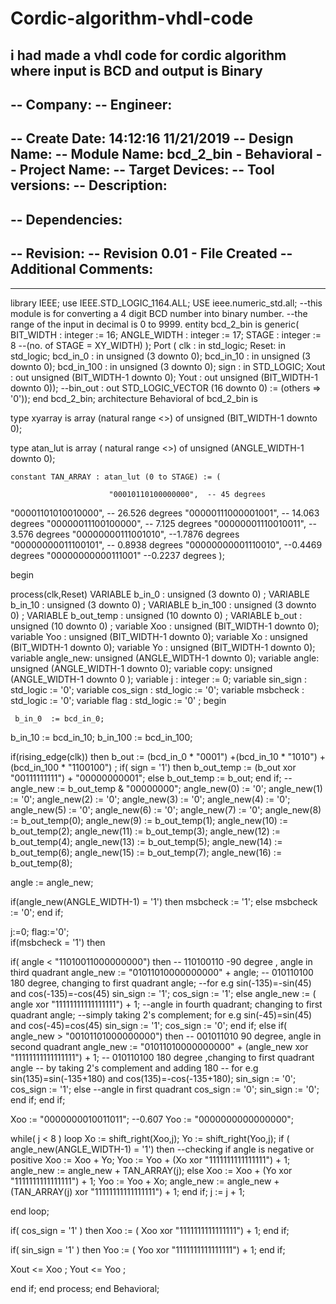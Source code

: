 # Cordic-algorithm-vhdl-code
i had made a vhdl code for cordic algorithm where input is BCD and output is Binary
----------------------------------------------------------------------------------
-- Company:
-- Engineer:
--
-- Create Date:    14:12:16 11/21/2019
-- Design Name:
-- Module Name:    bcd_2_bin - Behavioral
-- Project Name:
-- Target Devices:
-- Tool versions:
-- Description:
--
-- Dependencies:
--
-- Revision:
-- Revision 0.01 - File Created
-- Additional Comments:
--
----------------------------------------------------------------------------------
library IEEE;
use IEEE.STD_LOGIC_1164.ALL;
USE ieee.numeric_std.all;
--this module is for converting a 4 digit BCD number into binary number.
--the range of the input in decimal is 0 to 9999.
entity bcd_2_bin is
generic(
    BIT_WIDTH    : integer := 16;
    ANGLE_WIDTH : integer := 17;
    STAGE       : integer := 8 --(no. of STAGE = XY_WIDTH)
        );
Port ( clk   : in  std_logic;
Reset: in std_logic;
bcd_in_0 : in unsigned (3 downto 0);
bcd_in_10 : in unsigned (3 downto 0);
bcd_in_100 : in unsigned (3 downto 0);
sign : in STD_LOGIC;
Xout    : out unsigned (BIT_WIDTH-1 downto 0);
    Yout    : out unsigned (BIT_WIDTH-1 downto 0));
--bin_out : out STD_LOGIC_VECTOR (16 downto 0) := (others => '0'));
end bcd_2_bin;
architecture Behavioral of bcd_2_bin is

type xyarray is array (natural range <>) of unsigned (BIT_WIDTH-1 downto 0);

type atan_lut is array ( natural range <>) of unsigned (ANGLE_WIDTH-1 downto 0);

 
    constant TAN_ARRAY : atan_lut (0 to STAGE) := (
                         
                          "00010110100000000",  -- 45 degrees
"00001101010010000",  --  26.526 degrees
"00000111000001001",  -- 14.063 degrees
"00000011100100000",  --  7.125 degrees
"00000001110010011",  -- 3.576 degrees
"00000000111001010",  --1.7876 degrees
"00000000011100101",  -- 0.8938 degrees
"00000000001110010",  --0.4469 degrees
"00000000000111001"   --0.2237 degrees
);

begin
 
process(clk,Reset)
VARIABLE b_in_0 : unsigned (3 downto 0) ;
VARIABLE b_in_10 : unsigned (3 downto 0) ;
VARIABLE b_in_100 : unsigned (3 downto 0) ;
VARIABLE b_out_temp : unsigned (10 downto 0) ;
VARIABLE b_out : unsigned (10 downto 0) ;
variable Xoo : unsigned (BIT_WIDTH-1 downto 0);
    variable Yoo : unsigned (BIT_WIDTH-1 downto 0);
variable Xo : unsigned (BIT_WIDTH-1 downto 0);
    variable Yo : unsigned (BIT_WIDTH-1 downto 0);
    variable angle_new: unsigned (ANGLE_WIDTH-1 downto 0);
    variable angle: unsigned (ANGLE_WIDTH-1 downto 0);
    variable copy: unsigned (ANGLE_WIDTH-1 downto 0 );
    variable j   : integer := 0;
    variable sin_sign : std_logic := '0';
    variable cos_sign  : std_logic  := '0';
    variable msbcheck  : std_logic := '0';
    variable flag : std_logic := '0' ;
 begin

     b_in_0  := bcd_in_0;
 b_in_10 := bcd_in_10;
 b_in_100  := bcd_in_100;
 
if(rising_edge(clk)) then
b_out := (bcd_in_0 * "0001")
+(bcd_in_10 * "1010")
+(bcd_in_100 * "1100100") ;
if( sign = '1') then
b_out_temp := (b_out xor "00111111111") + "00000000001";
else
b_out_temp := b_out;
end if;
-- angle_new := b_out_temp & "00000000";
angle_new(0) := '0';
angle_new(1) := '0';
angle_new(2) := '0';
angle_new(3) := '0';
angle_new(4) := '0';
angle_new(5) := '0';
angle_new(6) := '0';
angle_new(7) := '0';
angle_new(8) := b_out_temp(0);
angle_new(9) := b_out_temp(1);
angle_new(10) := b_out_temp(2);
angle_new(11) := b_out_temp(3);
angle_new(12) := b_out_temp(4);
angle_new(13) := b_out_temp(5);
angle_new(14) := b_out_temp(6);
angle_new(15) := b_out_temp(7);
angle_new(16) := b_out_temp(8);

angle := angle_new;

if(angle_new(ANGLE_WIDTH-1) = '1') then
msbcheck := '1';
        else
msbcheck := '0';
        end if;
 
j:=0;
flag:='0';  
if(msbcheck = '1') then

if( angle < "11010011000000000") then -- 110100110 -90 degree , angle in third quadrant
angle_new := "01011010000000000" + angle;  -- 010110100 180 degree, changing to first quadrant angle;
                                                        --for e.g sin(-135)=-sin(45) and cos(-135)=-cos(45)
sin_sign := '1';
cos_sign := '1';
else
angle_new := ( angle xor "11111111111111111") + 1; --angle in fourth quadrant; changing to first quadrant angle;
--simply taking 2's complement; for e.g sin(-45)=sin(45) and cos(-45)=cos(45)
sin_sign := '1';
cos_sign := '0';
end if;
else
if( angle_new > "00101101000000000") then  -- 001011010 90 degree, angle in second quadrant
angle_new := "01011010000000000" + (angle_new xor "11111111111111111") + 1; -- 010110100 180 degree ,changing to first quadrant angle
-- by taking 2's complement and adding 180
-- for e.g sin(135)=sin(-135+180) and cos(135)=-cos(-135+180);
sin_sign := '0';
cos_sign := '1';
else                                             --angle in first quadrant
cos_sign := '0';
sin_sign := '0';
end if;
end if;

Xoo := "0000000010011011"; --0.607
Yoo := "0000000000000000";

while( j < 8 ) loop
Xo := shift_right(Xoo,j);
Yo := shift_right(Yoo,j);
if ( angle_new(ANGLE_WIDTH-1) = '1') then                --checking if angle is negative or positive
Xoo := Xoo + Yo;
Yoo := Yoo + (Xo xor "1111111111111111") + 1;
angle_new := angle_new + TAN_ARRAY(j);
else
Xoo := Xoo + (Yo xor "1111111111111111") + 1;
Yoo := Yoo + Xo;
angle_new := angle_new + (TAN_ARRAY(j) xor "11111111111111111") + 1;
end if;
j := j + 1;

end loop;

if( cos_sign = '1' ) then
Xoo := ( Xoo xor "1111111111111111") + 1;
end if;

if( sin_sign = '1' ) then
Yoo := ( Yoo xor "1111111111111111") + 1;
end if;

Xout <= Xoo ;
         Yout <= Yoo ;

end if;
end process;
end Behavioral;
